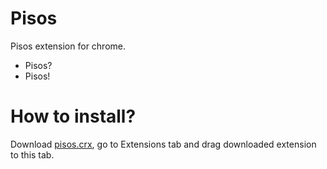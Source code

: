 # Pisos
Pisos extension for chrome.
* Pisos?
* Pisos!

# How to install?
Download [pisos.crx](/Solant/pisos/blob/master/pisos.crx?raw=true), go to Extensions tab and drag downloaded extension to this tab.
